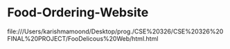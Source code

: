 # Food-Ordering-Website
file:///Users/karishmamoond/Desktop/prog./CSE%20326/CSE%20326%20FINAL%20PROJECT/FooDelicous%20Web/html.html
